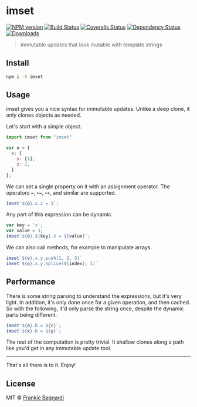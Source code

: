 # imset

[![NPM version][npm-image]][npm-url]
[![Build Status][travis-image]][travis-url]
[![Coveralls Status][coveralls-image]][coveralls-url]
[![Dependency Status][depstat-image]][depstat-url]
[![Downloads][download-badge]][npm-url]

> immutable updates that look mutable with template strings

## Install

```sh
npm i -S imset
```

## Usage

imset gives you a nice syntax for immutable updates. Unlike a deep clone, it
only clones objects as needed.

Let's start with a simple object.

```js
import imset from "imset"

var o = {
  x: {
    y: [1],
    z: 2,
  }
};
```

We can set a single property on it with an assignment operator. The operators `=`,
`+=`, `++`, and similar are supported.

```js
imset`${o}.x.z = 3`;
```

Any part of this expression can be dynamic.

```js
var key = 'x';
var value = 3;
imset`${o}.${key}.z = ${value}`;
```

We can also call methods, for example to manipulate arrays.

```js
imset`${o}.x.y.push(1, 2, 3)`
imset`${o}.x.y.splice(${index}, 1)`
```

## Performance

There is some string parsing to understand the expressions, but it's very light.
In addition, it's only done once for a given operation, and then cached. So with
the following, it'd only parse the string once, despite the dynamic parts being
different.

```js
imset`${a}.b = ${c}`;
imset`${x}.b = ${y}`;
```

The rest of the computation is pretty trivial. It shallow clones along a path
like you'd get in any immutable update tool.

---

That's all there is to it. Enjoy!

## License

MIT © [Frankie Bagnardi](https://github.com/brigand)

[npm-url]: https://npmjs.org/package/imset
[npm-image]: https://img.shields.io/npm/v/imset.svg?style=flat-square

[travis-url]: https://travis-ci.org/brigand/imset
[travis-image]: https://img.shields.io/travis/brigand/imset.svg?style=flat-square

[coveralls-url]: https://coveralls.io/r/brigand/imset
[coveralls-image]: https://img.shields.io/coveralls/brigand/imset.svg?style=flat-square

[depstat-url]: https://david-dm.org/brigand/imset
[depstat-image]: https://david-dm.org/brigand/imset.svg?style=flat-square

[download-badge]: http://img.shields.io/npm/dm/imset.svg?style=flat-square
